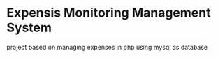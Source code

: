 # Expensis Monitoring Management System
 project based on managing expenses in php using mysql as database
